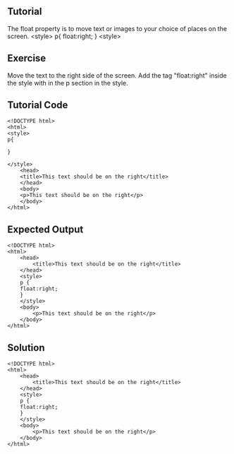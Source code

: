 Tutorial
--------

The float property is to move text or images to your choice of places on the screen.
&lt;style>
p{
float:right;
}
<style&gt;

Exercise
--------

Move the text to the right side of the screen. Add the tag "float:right" inside the style with in the p section in the style.


Tutorial Code
-------------

    <!DOCTYPE html>
    <html>
    <style>
    p{
    
    }
    
    </style>
        <head>
        <title>This text should be on the right</title>
        </head>
        <body>
        <p>This text should be on the right</p>
        </body>
    </html>
    
Expected Output
---------------

    <!DOCTYPE html>
    <html>
        <head>
            <title>This text should be on the right</title>
        </head>
        <style>
        p {
        float:right;
        }
        </style>
        <body>
            <p>This text should be on the right</p>
        </body>
    </html>

Solution
--------

    <!DOCTYPE html>
    <html>
        <head>
            <title>This text should be on the right</title>
        </head>
        <style>
        p {
        float:right;
        }
        </style>
        <body>
            <p>This text should be on the right</p>
        </body>
    </html>
